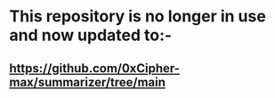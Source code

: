 # This repository is no longer in use and now updated to:-
## https://github.com/0xCipher-max/summarizer/tree/main
